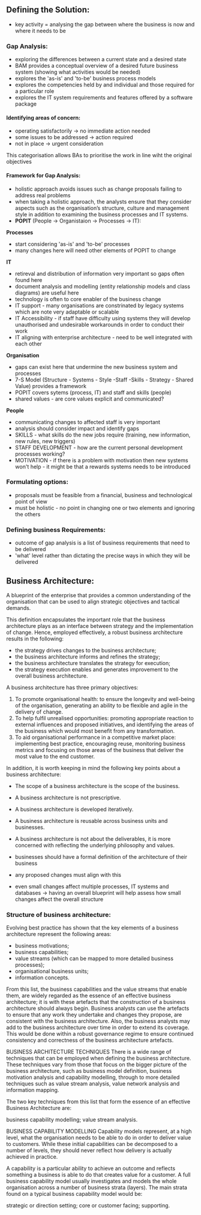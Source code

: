 ## Defining the Solution:  

- key activity = analysing the gap between where the business is now and where it needs to be  

### Gap Analysis:  
- exploring the differences between a current state and a desired state  
- BAM provides a conceptual overview of a desired future business system (showing what activities would be needed)  
- explores the 'as-is' and 'to-be' business process models  
- explores the competencies held by and individual and those required for a particular role  
- explores the IT system requirements and features offered by a software package  

#### Identifying areas of concern:  
- operating satisfactorily -> no immediate action needed  
- some issues to be addressed -> action required  
- not in place -> urgent consideration  

This categorisation allows BAs to prioritise the work in line wiht the original objectives  

#### Framework for Gap Analysis:  
- holistic approach avoids issues such as change proposals failing to address real problems  
- when taking a holistic approach, the analysts ensure that they consider aspects such as the organisation’s structure, culture and management style in addition to examining the business processes and IT systems.  
 - **POPIT** (People -> Organistaion -> Processes -> IT):
 
**Processes**  
- start considering 'as-is' and 'to-be' processes  
- many changes here will need other elements of POPIT to change  

**IT**  
- retireval and distribution of information very important so gaps often found here  
- document analysis and modelling (entity relationship models and class diagrams) are useful here  
- technology is often to core enabler of the business change  
- IT support - many organisations are constrinated by legacy systems which are note very adaptable or scalable  
- IT Accessibility - if staff have difficulty using systems they will develop unauthorised and undesirable workarounds in order to conduct their work  
- IT aligning with enterprise architecture - need to be well integrated with each other   

**Organisation**  
- gaps can exist here that undermine the new business system and processes  
- 7-S Model (Structure - Systems - Style -Staff -Skills - Strategy - Shared Value) provides a framework  
- POPIT covers sytems (process, IT) and staff and skills (people)  
- shared values - are core values explicit and communicated?  

**People**  
- communicating changes to affected staff is very important  
- analysis should consider impact and identify gaps  
- SKILLS - what skills do the new jobs require (training, new information, new rules, new triggers)  
- STAFF DEVELOPMENT - how are the current personal development processes working?  
- MOTIVATION - if there is a problem with motivation then new systems won't help - it might be that a rewards systems needs to be introduced  

### Formulating options:  
- proposals must be feasible from a financial, business and technological point of view  
- must be holistic - no point in changing one or two elements and ignoring the others  

### Defining business Requirements:  
- outcome of gap analysis is a list of business requirements that need to be delivered  
- 'what' level rather than dictating the precise ways in which they will be delivered   

## Business Architecture:  
A blueprint of the enterprise that provides a common understanding of the organisation that can be used to align strategic objectives and tactical demands.  

This definition encapsulates the important role that the business architecture plays as an interface between strategy and the implementation of change. Hence, employed effectively, a robust business architecture results in the following:  

- the strategy drives changes to the business architecture;  
- the business architecture informs and refines the strategy;  
- the business architecture translates the strategy for execution;  
- the strategy execution enables and generates improvement to the overall business architecture.  

A business architecture has three primary objectives:  

1. To promote organisational health: to ensure the longevity and well-being of the organisation, generating an ability to be flexible and agile in the delivery of change.  
2. To help fulfil unrealised opportunities: promoting appropriate reaction to external influences and proposed initiatives, and identifying the areas of the business which would most benefit from any transformation.  
3. To aid organisational performance in a competitive market place: implementing best practice, encouraging reuse, monitoring business metrics and focusing on those areas of the business that deliver the most value to the end customer.  

In addition, it is worth keeping in mind the following key points about a business architecture:  

- The scope of a business architecture is the scope of the business.  
- A business architecture is not prescriptive.  
- A business architecture is developed iteratively.  
- A business architecture is reusable across business units and businesses.  
- A business architecture is not about the deliverables, it is more concerned with reflecting the underlying philosophy and values.  

- businesses should have a formal definition of the architecture of their business 
- any proposed changes must align with this  
- even small changes affect multiple processes, IT systems and databases -> having an overall blueprint will help assess how small changes affect the overall structure 

### Structure of business architecture:  
Evolving best practice has shown that the key elements of a business architecture represent the following areas:  

- business motivations;  
- business capabilities;  
- value streams (which can be mapped to more detailed business processes);  
- organisational business units;  
- information concepts.  

From this list, the business capabilities and the value streams that enable them, are widely regarded as the essence of an effective business architecture; it is with these artefacts that the construction of a business architecture should always begin. Business analysts can use the artefacts to ensure that any work they undertake and changes they propose, are consistent with the business architecture. Also, the business analysts may add to the business architecture over time in order to extend its coverage. This would be done within a robust governance regime to ensure continued consistency and correctness of the business architecture artefacts.

BUSINESS ARCHITECTURE TECHNIQUES
There is a wide range of techniques that can be employed when defining the business architecture. These techniques vary from those that focus on the bigger picture of the business architecture, such as business model definition, business motivation analysis and capability modelling, through to more detailed techniques such as value stream analysis, value network analysis and information mapping.

The two key techniques from this list that form the essence of an effective Business Architecture are:

business capability modelling;
value stream analysis.

BUSINESS CAPABILITY MODELLING
Capability models represent, at a high level, what the organisation needs to be able to do in order to deliver value to customers. While these initial capabilities can be decomposed to a number of levels, they should never reflect how delivery is actually achieved in practice.

A capability is a particular ability to achieve an outcome and reflects something a business is able to do that creates value for a customer. A full business capability model usually investigates and models the whole organisation across a number of business strata (layers). The main strata found on a typical business capability model would be:

strategic or direction setting;
core or customer facing;
supporting.
